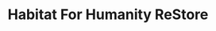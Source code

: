 ---
title: "Habitat For Humanity ReStore"
url: /manistique/habitat-for-humanity-restore/
shop: Gebrauchtwaren
---